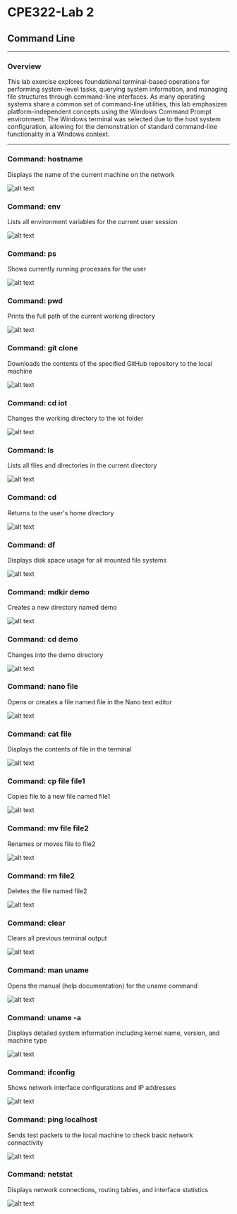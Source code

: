 # CPE322-Lab 2
## Command Line
---
### Overview
This lab exercise explores foundational terminal-based operations for performing system-level tasks, querying system information, and managing file structures through command-line interfaces. As many operating systems share a common set of command-line utilities, this lab emphasizes platform-independent concepts using the Windows Command Prompt environment. The Windows terminal was selected due to the host system configuration, allowing for the demonstration of standard command-line functionality in a Windows context.

---

### Command: hostname
Displays the name of the current machine on the network

![alt text](hostname.png)

### Command: env
Lists all environment variables for the current user session

![alt text](env.png)

### Command: ps
Shows currently running processes for the user

![alt text](ps.png)

### Command: pwd
Prints the full path of the current working directory

![alt text](pwd.png)

### Command: git clone 
Downloads the contents of the specified GitHub repository to the local machine

![alt text](git.png)

### Command: cd iot
Changes the working directory to the iot folder

![alt text](cdiot.png)

### Command: ls
Lists all files and directories in the current directory

![alt text](ls.png)

### Command: cd
Returns to the user's home directory

![alt text](cd.png)

### Command: df
Displays disk space usage for all mounted file systems

![alt text](df.png)

### Command: mdkir demo
Creates a new directory named demo

![alt text](mkdir.png)

### Command: cd demo
Changes into the demo directory

![alt text](cddemo.png)

### Command: nano file
Opens or creates a file named file in the Nano text editor

![alt text](nano.png)

### Command: cat file
Displays the contents of file in the terminal

![alt text](catfile.png)

### Command: cp file file1
Copies file to a new file named file1

![alt text](cp.png)

### Command: mv file file2
Renames or moves file to file2

![alt text](mv.png)

### Command: rm file2
Deletes the file named file2

![alt text](rm.png)

### Command: clear
Clears all previous terminal output

![alt text](clear.png)

### Command: man uname
Opens the manual (help documentation) for the uname command

![alt text](uname.png)

### Command: uname -a
Displays detailed system information including kernel name, version, and machine type

![alt text](uname-a.png)

### Command: ifconfig
Shows network interface configurations and IP addresses

![alt text](ifconfig.png)

### Command: ping localhost
Sends test packets to the local machine to check basic network connectivity

![alt text](pinghost.png)

### Command: netstat
Displays network connections, routing tables, and interface statistics

![alt text](netstat.png)

